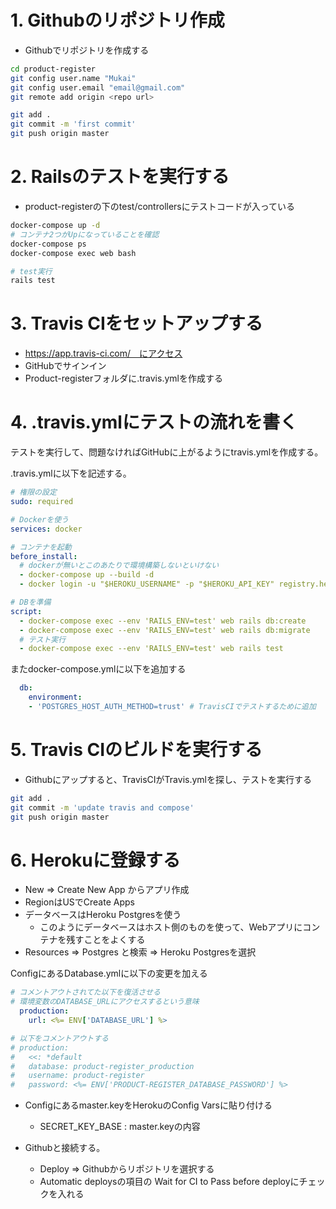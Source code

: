 # 1. Githubのリポジトリ作成
* Githubでリポジトリを作成する

```sh
cd product-register
git config user.name "Mukai"
git config user.email "email@gmail.com"
git remote add origin <repo url>

git add .
git commit -m 'first commit'
git push origin master
```

# 2. Railsのテストを実行する
* product-registerの下のtest/controllersにテストコードが入っている

```sh
docker-compose up -d
# コンテナ2つがUpになっていることを確認
docker-compose ps
docker-compose exec web bash

# test実行
rails test
```

# 3. Travis CIをセットアップする
* https://app.travis-ci.com/　にアクセス
* GitHubでサインイン
* Product-registerフォルダに.travis.ymlを作成する

# 4. .travis.ymlにテストの流れを書く
テストを実行して、問題なければGitHubに上がるようにtravis.ymlを作成する。

.travis.ymlに以下を記述する。
```yml
# 権限の設定
sudo: required

# Dockerを使う
services: docker

# コンテナを起動
before_install:
  # dockerが無いとこのあたりで環境構築しないといけない
  - docker-compose up --build -d
  - docker login -u "$HEROKU_USERNAME" -p "$HEROKU_API_KEY" registry.heroku.com

# DBを準備
script:
  - docker-compose exec --env 'RAILS_ENV=test' web rails db:create
  - docker-compose exec --env 'RAILS_ENV=test' web rails db:migrate
  # テスト実行
  - docker-compose exec --env 'RAILS_ENV=test' web rails test
```

またdocker-compose.ymlに以下を追加する
```yml
  db:
    environment:
    - 'POSTGRES_HOST_AUTH_METHOD=trust' # TravisCIでテストするために追加
```

# 5. Travis CIのビルドを実行する
* Githubにアップすると、TravisCIがTravis.ymlを探し、テストを実行する

```sh
git add .
git commit -m 'update travis and compose'
git push origin master
```

# 6. Herokuに登録する
* New ⇒ Create New App からアプリ作成
* RegionはUSでCreate Apps
* データベースはHeroku Postgresを使う
  * このようにデータベースはホスト側のものを使って、Webアプリにコンテナを残すことをよくする
* Resources ⇒ Postgres と検索 ⇒ Heroku Postgresを選択


ConfigにあるDatabase.ymlに以下の変更を加える
```yml
# コメントアウトされてた以下を復活させる
# 環境変数のDATABASE_URLにアクセスするという意味
  production:
    url: <%= ENV['DATABASE_URL'] %>

# 以下をコメントアウトする
# production:
#   <<: *default
#   database: product-register_production
#   username: product-register
#   password: <%= ENV['PRODUCT-REGISTER_DATABASE_PASSWORD'] %>
```

* Configにあるmaster.keyをHerokuのConfig Varsに貼り付ける
  * SECRET_KEY_BASE : master.keyの内容
  
* Githubと接続する。
  * Deploy ⇒ Githubからリポジトリを選択する
  * Automatic deploysの項目の Wait for CI to Pass before deployにチェックを入れる
